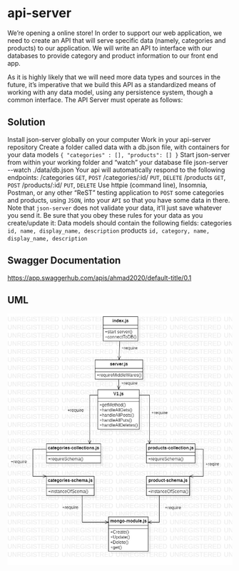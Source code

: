 # api-server
We’re opening a online store! In order to support our web application, we need to create an API that will serve specific data (namely, categories and products) to our application. We will write an API to interface with our databases to provide category and product information to our front end app.

As it is highly likely that we will need more data types and sources in the future, it’s imperative that we build this API as a standardized means of working with any data model, using any persistence system, though a common interface. The API Server must operate as follows:

## Solution

Install json-server globally on your computer
Work in your api-server repository
Create a folder called data with a db.json file, with containers for your data models
`{ "categories" : [], "products": [] }`
Start json-server from within your working folder and “watch” your database file
json-server --watch ./data/db.json
Your api will automatically respond to the following endpoints:
/categories `GET`, `POST`
/categories/:id/ `PUT`, `DELETE`
/products `GET`, `POST`
/products/:id/ `PUT`, `DELETE`
Use httpie (command line), Insomnia, Postman, or any other “ReST” testing application to `POST` some categories and products, using `JSON`, into your `API` so that you have some data in there.
Note that `json-server` does not validate your data, it’ll just save whatever you send it. Be sure that you obey these rules for your data as you create/update it:
Data models should contain the following fields:
categories
`id, name, display_name, description`
products
`id, category, name, display_name, description `

## Swagger Documentation
https://app.swaggerhub.com/apis/ahmad2020/default-title/0.1

## UML

![UML](assets/lab09UML.jpg)